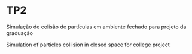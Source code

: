 # TP2
Simulação de colisão de partículas em ambiente fechado para projeto da graduação

Simulation of particles collision in closed space for college project
